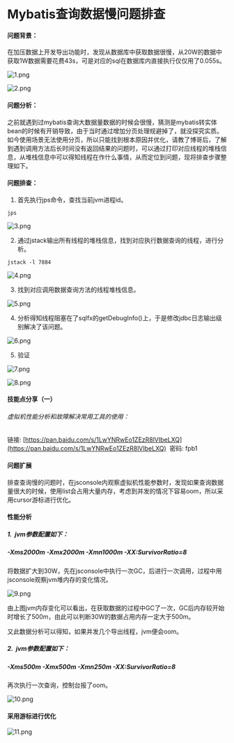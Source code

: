 # Mybatis查询数据慢问题排查

#### 问题背景：

在加压数据上开发导出功能时，发现从数据库中获取数据很慢，从20W的数据中获取1W数据需要花费43s，可是对应的sql在数据库内直接执行仅仅用了0.055s。

![1.png](https://i.loli.net/2021/02/26/ibtAnFH7pIO36e4.png)

![2.png](https://i.loli.net/2021/02/26/9ineI1N7tc8FK3y.png)

#### 问题分析：

之前就遇到过mybatis查询大数据量数据的时候会很慢，猜测是mybatis转实体bean的时候有开销导致，由于当时通过增加分页处理规避掉了，就没探究实质。如今使用场景无法使用分页，所以只能找到根本原因并优化，请教了博哥后，了解到遇到调用方法后长时间没有返回结果的问题时，可以通过打印对应线程的堆栈信息，从堆栈信息中可以得知线程在作什么事情，从而定位到问题，现将排查步骤整理如下。

#### 问题排查：

1. 首先执行jps命令，查找当前jvm进程id。

```shell
jps
```

![3.png](https://i.loli.net/2021/02/26/yPL3zuBIEms6wVZ.png)

2. 通过jstack输出所有线程的堆栈信息，找到对应执行数据查询的线程，进行分析。

```shell
jstack -l 7884
```

![4.png](https://i.loli.net/2021/02/26/FAchLnVTp7gsxKt.png)

3. 找到对应调用数据查询方法的线程堆栈信息。

![5.png](https://i.loli.net/2021/02/26/xRYSqU9sDCfv6tp.png)

4. 分析得知线程阻塞在了sqlfx的getDebugInfo()上，于是修改jdbc日志输出级别解决了该问题。

![6.png](https://i.loli.net/2021/02/26/8lSqLQvp17dwIVG.png)

5. 验证

![7.png](https://i.loli.net/2021/02/26/ajukevphUfPQ5Ic.png)

![8.png](https://i.loli.net/2021/02/26/c7RbS4FhOnNt6Ql.png)

#### 技能点分享（一）

###### 虚拟机性能分析和故障解决常用工具的使用：

链接: [https://pan.baidu.com/s/1LwYNRwEo1ZEzR8lVIbeLXQ](https://pan.baidu.com/s/1LwYNRwEo1ZEzR8lVIbeLXQ)  密码: fpb1

#### 问题扩展

排查查询慢的问题时，在jsconsole内观察虚拟机性能参数时，发现如果查询数据量很大的时候，使用list会占用大量内存，考虑到并发的情况下容易oom，所以采用cursor游标进行优化。

#### 性能分析

##### 1.  jvm参数配置如下：

##### -Xms2000m -Xmx2000m -Xmn1000m -XX:SurvivorRatio=8

将数据扩大到30W，先在jsconsole中执行一次GC，后进行一次调用，过程中用jsconsole观察jvm堆内存的变化情况。

![9.png](https://i.loli.net/2021/02/26/JiY9nrE5q7magNl.png)

由上图jvm内存变化可以看出，在获取数据的过程中GC了一次，GC后内存较开始时增长了500m，由此可以判断30W的数据占用内存一定大于500m。

又此数据分析可以得知，如果并发几个导出线程，jvm便会oom。

##### 2.  jvm参数配置如下：

##### -Xms500m -Xmx500m -Xmn250m -XX:SurvivorRatio=8

再次执行一次查询，控制台报了oom。

![10.png](https://i.loli.net/2021/02/26/yudEQ3LwZTnCtaN.png)

#### 采用游标进行优化

![11.png](https://i.loli.net/2021/02/26/LnGMoRzeryQNPsU.png)
